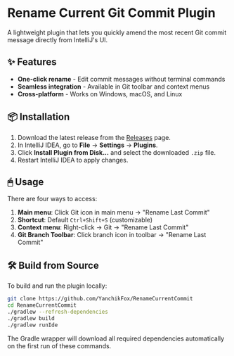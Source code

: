# Rename Current Git Commit Plugin

A lightweight plugin that lets you quickly amend the most recent Git commit message directly from IntelliJ's UI.

## ✨ Features
- **One-click rename** - Edit commit messages without terminal commands
- **Seamless integration** - Available in Git toolbar and context menus
- **Cross-platform** - Works on Windows, macOS, and Linux

## 📦 Installation
1. Download the latest release from the [Releases](https://github.com/YanchikFox/RenameCurrentCommit/releases) page.
2. In IntelliJ IDEA, go to **File** → **Settings** → **Plugins**.
3. Click **Install Plugin from Disk...** and select the downloaded `.zip` file.
4. Restart IntelliJ IDEA to apply changes.

## 🖱 Usage
There are four ways to access:

1. **Main menu**: Click Git icon in main menu → "Rename Last Commit"
2. **Shortcut**: Default `Ctrl+Shift+S` (customizable)
3. **Context menu**: Right-click → Git → "Rename Last Commit"
4. **Git Branch Toolbar**: Click branch icon in toolbar → "Rename Last Commit"

## 🛠 Build from Source
To build and run the plugin locally:

```sh
git clone https://github.com/YanchikFox/RenameCurrentCommit
cd RenameCurrentCommit
./gradlew --refresh-dependencies
./gradlew build
./gradlew runIde
```

The Gradle wrapper will download all required dependencies automatically on the first run of these commands.
